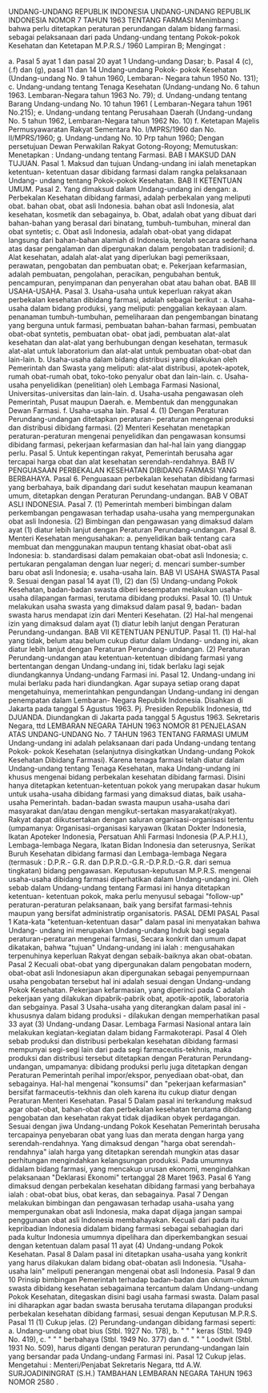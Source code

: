  UNDANG-UNDANG REPUBLIK INDONESIA UNDANG-UNDANG REPUBLIK INDONESIA NOMOR 7 TAHUN 1963 TENTANG FARMASI
Menimbang :
 bahwa perlu ditetapkan peraturan perundangan dalam bidang farmasi. sebagai pelaksanaan dari pada Undang-undang tentang Pokok-pokok Kesehatan dan Ketetapan M.P.R.S./ 1960 Lampiran B;
Mengingat :

a. Pasal 5 ayat 1 dan pasal 20 ayat 1 Undang-undang Dasar;
b. Pasal 4 (c), (.f) dan (g), pasal 11 dan 14 Undang-undang Pokok- pokok Kesehatan (Undang-undang No. 9 tahun 1960, Lembaran- Negara tahun 1950 No. 131);
c. Undang-undang tentang Tenaga Kesehatan (Undang-undang No. 6 tahun 1963. Lembaran-Negara tahun 1963 No. 79);
d. Undang-undang tentang Barang Undang-undang No. 10 tahun 1961 ( Lembaran-Negara tahun 1961 No.215);
e. Undang-undang tentang Perusahaan Daerah (Undang-undang No. 5 tahun 1962, Lembaran-Negara tahun 1962 No. 10) f. Ketetapan Majelis Permusyawaratan Rakyat Sementara No. I/MPRS/1960 dan No. II/MPRS/1960;
g. Undang-undang No. 10 Prp tahun 1960; Dengan persetujuan Dewan Perwakilan Rakyat Gotong-Royong; Memutuskan: Menetapkan : Undang-undang tentang Farmasi.
BAB I MAKSUD DAN TUJUAN. Pasal 1. Maksud dan tujuan Undang-undang ini ialah menetapkan ketentuan- ketentuan dasar dibidang farmasi dalam rangka pelaksanaan Undang- undang tentang Pokok-pokok Kesehatan.
BAB II KETENTUAN UMUM. Pasal 2. Yang dimaksud dalam Undang-undang ini dengan:
a. Perbekalan Kesehatan dibidang farmasi, adalah perbekalan yang meliputi obat. bahan obat, obat asli Indonesia. bahan obat asli Indonesia, alat kesehatan, kosmetik dan sebagainya, b. Obat, adalah obat yang dibuat dari bahan-bahan yang berasal dari binatang, tumbuh-tumbuhan, mineral dan obat syntetis;
c. Obat asli Indonesia, adalah obat-obat yang didapat langsung dari bahan-bahan alamiah di Indonesia, terolah secara sederhana atas dasar pengalaman dan dipergunakan dalam pengobatan tradisionil;
d. Alat kesehatan, adalah alat-alat yang diperlukan bagi pemeriksaan, perawatan, pengobatan dan pembuatan obat;
e. Pekerjaan kefarmasian, adalah pembuatan, pengolahan, peracikan, pengubahan bentuk, pencampuran, penyimpanan dan penyerahan obat atau bahan obat.
BAB III USAHA-USAHA. Pasal 3. Usaha-usaha untuk keperluan rakyat akan perbekalan kesehatan dibidang farmasi, adalah sebagai berikut :
a. Usaha-usaha dalam bidang produksi, yang meliputi: penggalian kekayaan alam. penanaman tumbuh-tumbuhan, pemeliharaan dan pengembangan binatang yang berguna untuk farmasi, pembuatan bahan-bahan farmasi, pembuatan obat-obat syntetis, pembuatan obat- obat jadi, pembuatan alat-alat kesehatan dan alat-alat yang berhubungan dengan kesehatan, termasuk alat-alat untuk laboratorium dan alat-alat untuk pembuatan obat-obat dan lain-lain.
b. Usaha-usaha dalam bidang distribusi yang dilakukan oleh Pemerintah dan Swasta yang meliputi: alat-alat distribusi, apotek-apotek, rumah obat-rumah obat, toko-toko penyalur obat dan lain-lain.
c. Usaha-usaha penyelidikan (penelitian) oleh Lembaga Farmasi Nasional, Universitas-universitas dan lain-lain.
d. Usaha-usaha pengawasan oleh Pemerintah, Pusat maupun Daerah.
e. Membentuk dan menggunakan Dewan Farmasi.
f. Usaha-usaha lain. Pasal 4.
(1) Dengan Peraturan Perundang-undangan ditetapkan peraturan- peraturan mengenai produksi dan distribusi dibidang farmasi.
(2) Menteri Kesehatan menetapkan peraturan-peraturan mengenai penyelidikan dan pengawasan konsumsi dibidang farmasi, pekerjaan kefarmasian dan hal-hal lain yang dianggap perlu. Pasal 5. Untuk kepentingan rakyat, Pemerintah berusaha agar tercapai harga obat dan alat kesehatan serendah-rendahnya.
BAB IV PENGUASAAN PERBEKALAN KESEHATAN DIBIDANG FARMASI YANG BERBAHAYA. Pasal 6. Penguasaan perbekalan kesehatan dibidang farmasi yang berbahaya, baik dipandang dari sudut kesehatan maupun keamanan umum, ditetapkan dengan Peraturan Perundang-undangan.
BAB V OBAT ASLI INDONESIA. Pasal 7.
(1) Pemerintah memberi bimbingan dalam perkembangan pengawasan terhadap usaha-usaha yang mempergunakan obat asli Indonesia.
(2) Bimbingan dan pengawasan yang dimaksud dalam ayat (1) diatur lebih lanjut dengan Peraturan Perundang-undangan. Pasal 8. Menteri Kesehatan mengusahakan:
a. penyelidikan baik tentang cara membuat dan menggunakan maupun tentang khasiat obat-obat asli Indonesia:
b. standardisasi dalam pemakaian obat-obat asli Indonesia;
c. pertukaran pengalaman dengan luar negeri;
d. mencari sumber-sumber baru obat asli Indonesia;
e. usaha-usaha lain.
BAB VI USAHA SWASTA Pasal 9. Sesuai dengan pasal 14 ayat (1), (2) dan (5) Undang-undang Pokok Kesehatan, badan-badan swasta diberi kesempatan melakukan usaha- usaha dilapangan farmasi, terutama dibidang produksi. Pasal 10.
(1) Untuk melakukan usaha swasta yang dimaksud dalam pasal 9, badan- badan swasta harus mendapat izin dari Menteri Kesehatan.
(2) Hal-hal mengenai izin yang dimaksud dalam ayat (1) diatur lebih lanjut dengan Peraturan Perundang-undangan.
BAB VII KETENTUAN PENUTUP. Pasal 11.
(1) Hal-hal yang tidak, belum atau belum cukup diatur dalam Undang- undang ini, akan diatur lebih lanjut dengan Peraturan Perundang- undangan.
(2) Peraturan Perundang-undangan atau ketentuan-ketentuan dibidang farmasi yang bertentangan dengan Undang-undang ini, tidak berlaku lagi sejak diundangkannya Undang-undang Farmasi ini. Pasal 12. Undang-undang ini mulai berlaku pada hari diundangkan. Agar supaya setiap orang dapat mengetahuinya, memerintahkan pengundangan Undang-undang ini dengan penempatan dalam Lembaran- Negara Republik Indonesia. Disahkan di Jakarta pada tanggal 5 Agustus 1963. Pj. Presiden Republik Indonesia, ttd DJUANDA. Diundangkan di Jakarta pada tanggal 5 Agustus 1963. Sekretaris Negara, ttd LEMBARAN NEGARA TAHUN 1963 NOMOR 81 PENJELASAN ATAS UNDANG-UNDANG No. 7 TAHUN 1963 TENTANG FARMASI UMUM Undang-undang ini adalah pelaksanaan dari pada Undang-undang tentang Pokok- pokok Kesehatan (selanjutnya disingkatkan Undang-undang Pokok Kesehatan Dibidang Farmasi). Karena tenaga farmasi telah diatur dalam Undang-undang tentang Tenaga Kesehatan, maka Undang-undang ini khusus mengenai bidang perbekalan kesehatan dibidang farmasi. Disini hanya ditetapkan ketentuan-ketentuan pokok yang merupakan dasar hukum untuk usaha-usaha dibidang farmasi yang dimaksud diatas, baik usaha-usaha Pemerintah. badan-badan swasta maupun usaha-usaha dari masyarakat dan/atau dengan mengikut-sertakan masyarakat(rakyat). Rakyat dapat diikutsertakan dengan saluran organisasi-organisasi tertentu (umpamanya: Organisasi-organisasi karyawan (Ikatan Dokter Indonesia, Ikatan Apoteker Indonesia, Persatuan Ahli Farmasi Indonesia (P.A.P.H.I.), Lembaga-lembaga Negara, Ikatan Bidan Indonesia dan seterusnya, Serikat Buruh Kesehatan dibidang farmasi dan Lembaga-lembaga Negara (termasuk : D.P.R.- G.R. dan D.P.R.D.-G.R.-D.P.R.D.-G.R. dari semua tingkatan) bidang pengawasan. Keputusan-keputusan M.P.R.S. mengenai usaha-usaha dibidang farmasi diperhatikan dalam Undang-undang ini. Oleh sebab dalam Undang-undang tentang Farmasi ini hanya ditetapkan ketentuan- ketentuan pokok, maka perlu menyusul sebagai "follow-up" peraturan-peraturan pelaksanaan, baik yang bersifat farmasi-tehnis maupun yang bersifat administratip organisatoris. PASAL DEMI PASAL
Pasal 1
Kata-kata "ketentuan-ketentuan dasar" dalam pasal ini menyatakan bahwa Undang- undang ini merupakan Undang-undang Induk bagi segala peraturan-peraturan mengenai farmasi, Secara konkrit dan umum dapat dikatakan, bahwa "tujuan" Undang-undang ini ialah : mengusahakan terpenuhinya keperluan Rakyat dengan sebaik-baiknya akan obat-obatan.
Pasal 2
Kecuali obat-obat yang dipergunakan dalam pengobatan modern, obat-obat asli Indonesiapun akan dipergunakan sebagai penyempurnaan usaha pengobatan tersebut hal ini adalah sesuai dengan Undang-undang Pokok Kesehatan. Pekerjaan kefarmasian, yang diperinci pada C adalah pekerjaan yang dilakukan dipabrik-pabrik obat, apotik-apotik, laboratoria dan sebgainya.
Pasal 3
Usaha-usaha yang diterangkan dalam pasal ini - khususnya dalam bidang produksi - dilakukan dengan memperhatikan pasal 33 ayat (3) Undang-undang Dasar. Lembaga Farmasi Nasional antara lain melakukan kegiatan-kegiatan dalam bidang Farmakoterapi.
Pasal 4
Oleh sebab produksi dan distribusi perbekalan kesehatan dibidang farmasi mempunyai segi-segi lain dari pada segi farmaceutis-tekhnis, maka produksi dan distribusi tersebut ditetapkan dengan Peraturan Perundang-undangan, umpamanya: dibidang produksi perlu juga ditetapkan dengan Peraturan Pemerintah perihal impor/ekspor, penyediaan obat-obat, dan sebagainya. Hal-hal mengenai "konsumsi" dan "pekerjaan kefarmasian" bersifat farmaceutis-tekhnis dan oleh karena itu cukup diatur dengan Peraturan Menteri Kesehatan.
Pasal 5
Dalam pasal ini terkandung maksud agar obat-obat, bahan-obat dan perbekalan kesehatan terutama dibidang pengobatan dan kesehatan rakyat tidak dijadikan obyek perdagangan. Sesuai dengan jiwa Undang-undang Pokok Kesehatan Pemerintah berusaha tercapainya penyebaran obat yang luas dan merata dengan harga yang serendah-rendahnya. Yang dimaksud dengan "harga obat serendah-rendahnya" ialah harga yang ditetapkan serendah mungkin atas dasar perhitungan mengindahkan kelangsungan produksi. Pada umumnya didalam bidang farmasi, yang mencakup urusan ekonomi, mengindahkan pelaksanaan "Deklarasi Ekonomi" tertanggal 28 Maret 1963.
Pasal 6
Yang dimaksud dengan perbekalan kesehatan dibidang farmasi yang berbahaya ialah : obat-obat bius, obat keras, dan sebagainya.
Pasal 7
Dengan melakukan bimbingan dan pengawasan terhadap usaha-usaha yang mempergunakan obat asli Indonesia, maka dapat dijaga jangan sampai penggunaan obat asli Indonesia membahayakan. Kecuali dari pada itu kepribadian Indonesia didalam bidang farmasi sebagai sebahagian dari pada kultur Indonesia umumnya dipelihara dan diperkembangkan sesuai dengan ketentuan dalam pasal 11 ayat (4) Undang-undang Pokok Kesehatan.
Pasal 8
Dalam pasal ini ditetapkan usaha-usaha yang konkrit yang harus dilakukan dalam bidang obat-obatan asli Indonesia. "Usaha-usaha lain" meliputi penerangan mengenai obat asli Indonesia. Pasal 9 dan 10 Prinsip bimbingan Pemerintah terhadap badan-badan dan oknum-oknum swasta dibidang kesehatan sebagaimana tercantum dalam Undang-undang Pokok Kesehatan, ditegaskan disini bagi usaha farmasi swasta. Dalam pasal ini diharapkan agar badan swasta berusaha terutama dilapangan produksi perbekalan kesehatan dibidang farmasi, sesuai dengan Keputusan M.P.R.S.
Pasal 11
(1) Cukup jelas.
(2) Perundang-undangan dibidang farmasi seperti:
a. Undang-undang obat bius (Stbl. 1927 No. 178), b. " " " keras (Stbl. 1949 No. 419), c. " " " berbahaya (Stbl. 1949 No. 377) dan d. " " " Loodwit (Stbl. 1931 No. 509), harus diganti dengan peraturan perundang-undangan lain yang bersandar pada Undang-undang Farmasi ini.
Pasal 12
Cukup jelas. Mengetahui : Menteri/Penjabat Sekretaris Negara, ttd A.W. SURJOADININGRAT (S.H.) TAMBAHAN LEMBARAN NEGARA TAHUN 1963 NOMOR 2580 .